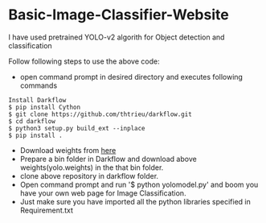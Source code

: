 # Basic-Image-Classifier-Website

I have used pretrained YOLO-v2 algorith for Object detection and classification

Follow following steps to use the above code:

* open command prompt in desired directory and executes following commands
```
Install Darkflow
$ pip install Cython
$ git clone https://github.com/thtrieu/darkflow.git
$ cd darkflow
$ python3 setup.py build_ext --inplace
$ pip install .
```
* Download weights from [here](https://drive.google.com/drive/folders/0B1tW_VtY7onidEwyQ2FtQVplWEU)
* Prepare a bin folder in Darkflow and download above weights(yolo.weights) in the that bin folder.
* clone above repository in darkflow folder.
* Open command prompt and run '$ python yolomodel.py' and boom you have your own web page for Image Classification.
* Just make sure you have imported all the python libraries specified in Requirement.txt
